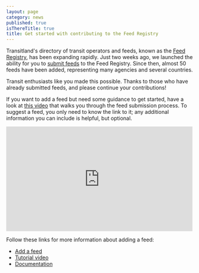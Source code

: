 ```yaml
---
layout: page
category: news
published: true
isThereTitle: true
title: Get started with contributing to the Feed Registry
---
```


Transitland's directory of transit operators and feeds, known as the [Feed Registry](/feed-registry/), has been expanding rapidly. Just two weeks ago, we launched the ability for you to [submit feeds](/news/2016/02/08/help-us-catalog-the-transit-feeds-of-the-world.html) to the Feed Registry. Since then, almost 50 feeds have been added, representing many agencies and several countries.

Transit enthusiasts like you made this possible. Thanks to those who have already submitted feeds, and please continue your contributions!

If you want to add a feed but need some guidance to get started, have a look at [this video](https://vimeo.com/155911567) that walks you through the feed submission process. To suggest a feed, you only need to know the link to it; any additional information you can include is helpful, but optional.

<iframe src="https://player.vimeo.com/video/155911567" width="500" height="281" frameborder="0" webkitallowfullscreen mozallowfullscreen allowfullscreen></iframe>

Follow these links for more information about adding a feed:

- [Add a feed](/feed-registry/feeds/new)
- [Tutorial video](https://vimeo.com/155911567)
- [Documentation](https://github.com/transitland/transitland-docs/blob/master/add-feed.md)
